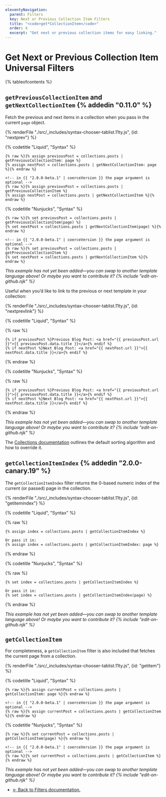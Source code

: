 ```yaml
---
eleventyNavigation:
  parent: Filters
  key: Next or Previous Collection Item Filters
  title: "<code>get*CollectionItem</code>"
  order: 4
  excerpt: "Get next or previous collection items for easy linking."
---
```


# Get Next or Previous Collection Item Universal Filters

{% tableofcontents %}

## `getPreviousCollectionItem` and `getNextCollectionItem` {% addedin "0.11.0" %}

Fetch the previous and next items in a collection when you pass in the current `page` object.

<seven-minute-tabs persist sync>
  {% renderFile "./src/_includes/syntax-chooser-tablist.11ty.js", {id: "nextprev"} %}
  <div id="nextprev-liquid" role="tabpanel">

{% codetitle "Liquid", "Syntax" %}

```liquid
{% raw %}{% assign previousPost = collections.posts | getPreviousCollectionItem: page %}
{% assign nextPost = collections.posts | getNextCollectionItem: page %}{% endraw %}

<!-- in {{ "2.0.0-beta.1" | coerceVersion }} the page argument is optional -->
{% raw %}{% assign previousPost = collections.posts | getPreviousCollectionItem %}
{% assign nextPost = collections.posts | getNextCollectionItem %}{% endraw %}
```

  </div>
  <div id="nextprev-njk" role="tabpanel">

{% codetitle "Nunjucks", "Syntax" %}

```jinja2
{% raw %}{% set previousPost = collections.posts | getPreviousCollectionItem(page) %}
{% set nextPost = collections.posts | getNextCollectionItem(page) %}{% endraw %}

<!-- in {{ "2.0.0-beta.1" | coerceVersion }} the page argument is optional -->
{% raw %}{% set previousPost = collections.posts | getPreviousCollectionItem %}
{% set nextPost = collections.posts | getNextCollectionItem %}{% endraw %}
```

  </div>
  <div id="nextprev-js" role="tabpanel">
    <p><em>This example has not yet been added—you can swap to another template language above! Or maybe you want to contribute it? {% include "edit-on-github.njk" %}</em></p>
  </div>
</seven-minute-tabs>

Useful when you’d like to link to the previous or next template in your collection:

<is-land on:visible import="/js/seven-minute-tabs.js">
<seven-minute-tabs persist sync>
  {% renderFile "./src/_includes/syntax-chooser-tablist.11ty.js", {id: "nextprevlink"} %}
  <div id="nextprevlink-liquid" role="tabpanel">

{% codetitle "Liquid", "Syntax" %}

{% raw %}

```liquid
{% if previousPost %}Previous Blog Post: <a href="{{ previousPost.url }}">{{ previousPost.data.title }}</a>{% endif %}
{% if nextPost %}Next Blog Post: <a href="{{ nextPost.url }}">{{ nextPost.data.title }}</a>{% endif %}
```

{% endraw %}

  </div>
  <div id="nextprevlink-njk" role="tabpanel">

{% codetitle "Nunjucks", "Syntax" %}

{% raw %}

```jinja2
{% if previousPost %}Previous Blog Post: <a href="{{ previousPost.url }}">{{ previousPost.data.title }}</a>{% endif %}
{% if nextPost %}Next Blog Post: <a href="{{ nextPost.url }}">{{ nextPost.data.title }}</a>{% endif %}
```

{% endraw %}

  </div>
  <div id="nextprevlink-js" role="tabpanel">
    <p><em>This example has not yet been added—you can swap to another template language above! Or maybe you want to contribute it? {% include "edit-on-github.njk" %}</em></p>
  </div>
</seven-minute-tabs>
</is-land>

The [Collections documentation](/docs/collections/#sorting) outlines the default sorting algorithm and how to override it.

## `getCollectionItemIndex` {% addedin "2.0.0-canary.19" %}

The `getCollectionItemIndex` filter returns the 0-based numeric index of the current (or passed) page in the collection.

<is-land on:visible import="/js/seven-minute-tabs.js">
<seven-minute-tabs persist sync>
  {% renderFile "./src/_includes/syntax-chooser-tablist.11ty.js", {id: "getitemindex"} %}
  <div id="getitemindex-liquid" role="tabpanel">

{% codetitle "Liquid", "Syntax" %}

{% raw %}

```liquid
{% assign index = collections.posts | getCollectionItemIndex %}

Or pass it in:
{% assign index = collections.posts | getCollectionItemIndex: page %}
```

{% endraw %}

  </div>
  <div id="getitemindex-njk" role="tabpanel">

{% codetitle "Nunjucks", "Syntax" %}

{% raw %}

```jinja2
{% set index = collections.posts | getCollectionItemIndex %}

Or pass it in:
{% set index = collections.posts | getCollectionItemIndex(page) %}
```

{% endraw %}

  </div>
  <div id="getitemindex-js" role="tabpanel">
    <p><em>This example has not yet been added—you can swap to another template language above! Or maybe you want to contribute it? {% include "edit-on-github.njk" %}</em></p>
  </div>
</seven-minute-tabs>
</is-land>

## `getCollectionItem`

For completeness, a `getCollectionItem` filter is also included that fetches the current page from a collection.

<is-land on:visible import="/js/seven-minute-tabs.js">
<seven-minute-tabs persist sync>
  {% renderFile "./src/_includes/syntax-chooser-tablist.11ty.js", {id: "getitem"} %}
  <div id="getitem-liquid" role="tabpanel">

{% codetitle "Liquid", "Syntax" %}

```liquid
{% raw %}{% assign currentPost = collections.posts | getCollectionItem: page %}{% endraw %}

<!-- in {{ "2.0.0-beta.1" | coerceVersion }} the page argument is optional -->
{% raw %}{% assign currentPost = collections.posts | getCollectionItem %}{% endraw %}
```

  </div>
  <div id="getitem-njk" role="tabpanel">

{% codetitle "Nunjucks", "Syntax" %}

```jinja2
{% raw %}{% set currentPost = collections.posts | getCollectionItem(page) %}{% endraw %}

<!-- in {{ "2.0.0-beta.1" | coerceVersion }} the page argument is optional -->
{% raw %}{% set currentPost = collections.posts | getCollectionItem %}{% endraw %}
```

  </div>
  <div id="getitem-js" role="tabpanel">
    <p><em>This example has not yet been added—you can swap to another template language above! Or maybe you want to contribute it? {% include "edit-on-github.njk" %}</em></p>
  </div>
</seven-minute-tabs>
</is-land>

- [← Back to Filters documentation.](/docs/filters/)

